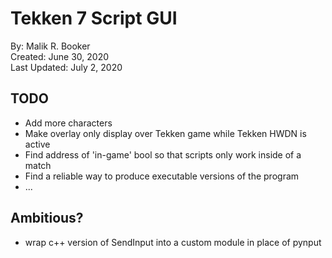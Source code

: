 # Tekken 7 Script GUI
By: Malik R. Booker  
Created: June 30, 2020  
Last Updated: July 2, 2020

## TODO
- Add more characters
- Make overlay only display over Tekken game while Tekken HWDN is active
- Find address of 'in-game' bool so that scripts only work inside of a match
- Find a reliable way to produce executable versions of the program
- ...

## Ambitious?
- wrap c++ version of SendInput into a custom module in place of pynput
